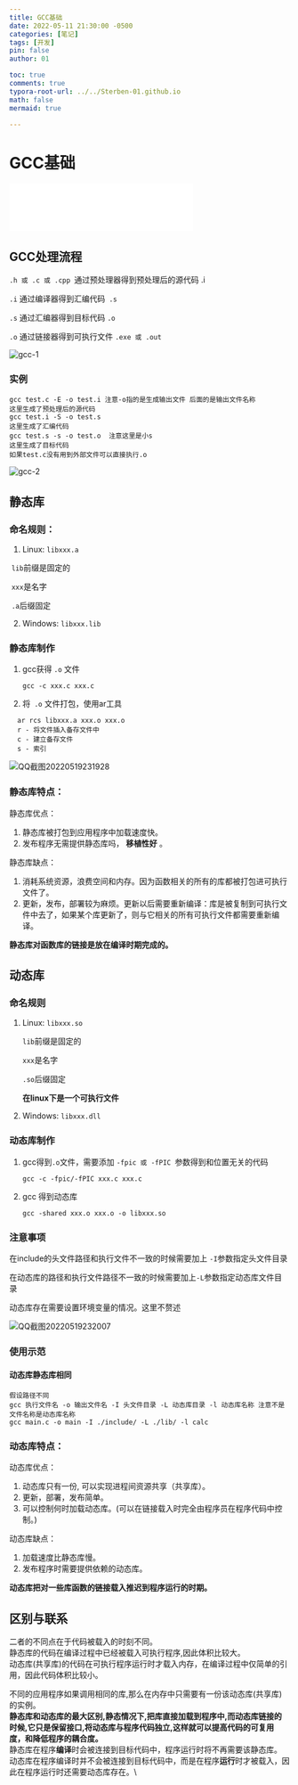 ```yaml
---
title: GCC基础
date: 2022-05-11 21:30:00 -0500
categories: [笔记]
tags: [开发]
pin: false
author: 01

toc: true
comments: true
typora-root-url: ../../Sterben-01.github.io
math: false
mermaid: true

---
```


# GCC基础

<iframe frameborder="no" border="0" marginwidth="0" marginheight="0" width="330" height="86" src="//music.163.com/outchain/player?type=2&amp;id=1342840047&amp;auto=1&amp;height=66"> </iframe>

## GCC处理流程

`.h 或 .c 或 .cpp `通过预处理器得到预处理后的源代码 .i

`.i` 通过编译器得到汇编代码` .s`

`.s` 通过汇编器得到目标代码 `.o`

`.o` 通过链接器得到可执行文件 `.exe 或 .out`



![gcc-1](/assets/blog_res/2022-05-11-gcc_basic.assets/gcc-1.png)



### 实例

```shell
gcc test.c -E -o test.i 注意-o指的是生成输出文件 后面的是输出文件名称
这里生成了预处理后的源代码
gcc test.i -S -o test.s
这里生成了汇编代码
gcc test.s -s -o test.o  注意这里是小s
这里生成了目标代码
如果test.c没有用到外部文件可以直接执行.o
```

![gcc-2](/assets/blog_res/2022-05-11-gcc_basic.assets/gcc-2.png)

## 静态库

### 命名规则：

1. Linux: `libxxx.a`

​		`lib`前缀是固定的

​		`xxx`是名字

​		`.a`后缀固定

2. Windows: `libxxx.lib`



### 静态库制作

1. gcc获得 `.o` 文件

   ```
   gcc -c xxx.c xxx.c
   ```
2. 将` .o` 文件打包，使用ar工具
 ```
   ar rcs libxxx.a xxx.o xxx.o
   r - 将文件插入备存文件中
   c - 建立备存文件
   s - 索引
 ```

![QQ截图20220519231928](/assets/blog_res/2022-05-11-gcc_basic.assets/QQ%E6%88%AA%E5%9B%BE20220519231928.png)

### 静态库特点：

静态库优点：

1. 静态库被打包到应用程序中加载速度快。
2. 发布程序无需提供静态库吗， __移植性好__ 。

静态库缺点：

1. 消耗系统资源，浪费空间和内存。因为函数相关的所有的库都被打包进可执行文件了。
2. 更新，发布，部署较为麻烦。更新以后需要重新编译：库是被复制到可执行文件中去了，如果某个库更新了，则与它相关的所有可执行文件都需要重新编译。

__静态库对函数库的链接是放在编译时期完成的。__





## 动态库

### 命名规则

1. Linux: `libxxx.so`

   `lib`前缀是固定的

   `xxx`是名字

   `.so`后缀固定

   __在linux下是一个可执行文件__

2. Windows: `libxxx.dll`

### 动态库制作

1. gcc得到` .o `文件，需要添加 `-fpic 或 -fPIC `参数得到和位置无关的代码

   ```
   gcc -c -fpic/-fPIC xxx.c xxx.c
   ```

2. gcc 得到动态库

   ```
   gcc -shared xxx.o xxx.o -o libxxx.so
   ```

### 注意事项

在include的头文件路径和执行文件不一致的时候需要加上 `-I`参数指定头文件目录

在动态库的路径和执行文件路径不一致的时候需要加上`-L`参数指定动态库文件目录

动态库存在需要设置环境变量的情况。这里不赘述

![QQ截图20220519232007](/assets/blog_res/2022-05-11-gcc_basic.assets/QQ%E6%88%AA%E5%9B%BE20220519232007.png)



### 使用示范

#### 动态库静态库相同

```
假设路径不同
gcc 执行文件名 -o 输出文件名 -I 头文件目录 -L 动态库目录 -l 动态库名称 注意不是文件名称是动态库名称
gcc main.c -o main -I ./include/ -L ./lib/ -l calc
```



### 动态库特点：

动态库优点：

1. 动态库只有一份, 可以实现进程间资源共享（共享库）。
2. 更新，部署，发布简单。
3. 可以控制何时加载动态库。(可以在链接载入时完全由程序员在程序代码中控制。)

动态库缺点：

1. 加载速度比静态库慢。
2. 发布程序时需要提供依赖的动态库。

__动态库把对一些库函数的链接载入推迟到程序运行的时期。__



## 区别与联系

二者的不同点在于代码被载入的时刻不同。\
静态库的代码在编译过程中已经被载入可执行程序,因此体积比较大。\
动态库(共享库)的代码在可执行程序运行时才载入内存，在编译过程中仅简单的引用，因此代码体积比较小。

不同的应用程序如果调用相同的库,那么在内存中只需要有一份该动态库(共享库)的实例。\
__静态库和动态库的最大区别,静态情况下,把库直接加载到程序中,而动态库链接的时候,它只是保留接口,将动态库与程序代码独立,这样就可以提高代码的可复用度，和降低程序的耦合度。__ \
静态库在程序**编译**时会被连接到目标代码中，程序运行时将不再需要该静态库。\
动态库在程序编译时并不会被连接到目标代码中，而是在程序**运行**时才被载入，因此在程序运行时还需要动态库存在。\

